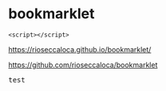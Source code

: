 # bookmarklet

```
<script></script>
```

https://rioseccaloca.github.io/bookmarklet/

https://github.com/rioseccaloca/bookmarklet

<pre>
test
</pre>

